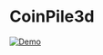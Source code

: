 # CoinPile3d

[![Demo](https://img.youtube.com/vi/YfAhE_ZD3gQ/0.jpg)](https://youtu.be/YfAhE_ZD3gQ)
 
